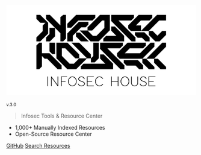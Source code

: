 ![logo](img/infosechouse-banner.png)

<small>v.3.0</small>

> Infosec Tools & Resource Center

- 1,000+ Manually Indexed Resources
- Open-Source Resource Center

[GitHub](https://github.com/0xPGP/SecTools)
[Search Resources](#introduction)
